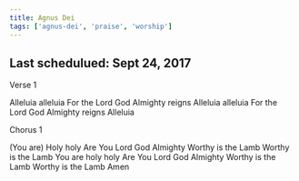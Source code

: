 ```yaml
---
title: Agnus Dei
tags: ['agnus-dei', 'praise', 'worship']
---
```


## Last schedulued: Sept 24, 2017          

Verse 1

Alleluia alleluia
For the Lord God Almighty reigns
Alleluia alleluia
For the Lord God Almighty reigns
Alleluia

Chorus 1

(You are) Holy holy
Are You Lord God Almighty
Worthy is the Lamb
Worthy is the Lamb
You are holy holy
Are You Lord God Almighty
Worthy is the Lamb
Worthy is the Lamb
Amen
